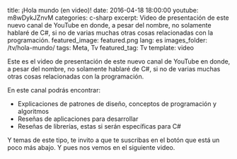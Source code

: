 title: ¡Hola mundo (en video)!
date: 2016-04-18 18:00:00
youtube: m8wDykJZnvM
categories: c-sharp
excerpt: Video de presentación de este nuevo canal de YouTube en donde, a pesar del nombre, no solamente hablaré de C#, si no de varias muchas otras cosas relacionadas con la programación.
featured_image: featured.png
lang: es
images_folder: /tv/hola-mundo/
tags: Meta, Tv
featured_tag: Tv
template: video

Este es el video de presentación de este nuevo canal de YouTube en donde, a pesar del nombre, no solamente hablaré de C#, si no de varias muchas otras cosas relacionadas con la programación.

En este canal podrás encontrar:  

 - Explicaciones de patrones de diseño, conceptos de programación y algoritmos
 - Reseñas de aplicaciones para desarrollar 
 - Reseñas de librerías, estas si serán específicas para C#
 
 
Y temas de este tipo, te invito a que te suscribas en el botón que está un poco más abajo. Y pues nos vemos en el siguiente video.